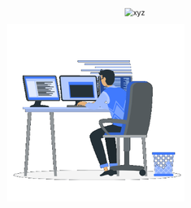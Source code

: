 <p align="center"><img src="https://github-readme-streak-stats.herokuapp.com/?user=Tomas-Kozak&theme=violet-punch" alt="xyz" /></p>

<div align="center" style="display: flex; justify-content: space-between; align: center;">
<picture> <img align="center" src="https://github.com/Tomas-Kozak/Tomas-Kozak/blob/main/gif.gif" width=350px></picture>
</div>
